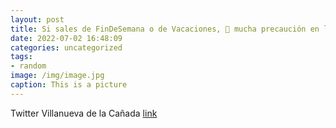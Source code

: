 ```yaml
---
layout: post
title: Si sales de FinDeSemana o de Vacaciones, 🙏 mucha precaución en la carretera. 🚗🏍️OperaciónSalida Verano https:t.co0hCamu8...
date: 2022-07-02 16:48:09
categories: uncategorized
tags:
- random
image: /img/image.jpg
caption: This is a picture
---
```

Twitter Villanueva de la Cañada [link](https:twitter.comAytoVDLCanadastatus1542855762409672704)
